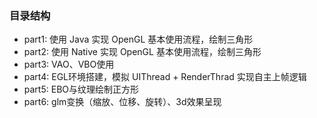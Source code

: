 ### 目录结构
- part1: 使用 Java 实现 OpenGL 基本使用流程，绘制三角形
- part2: 使用 Native 实现 OpenGL 基本使用流程，绘制三角形
- part3: VAO、VBO使用
- part4: EGL环境搭建，模拟 UIThread + RenderThrad 实现自主上帧逻辑
- part5: EBO与纹理绘制正方形
- part6: glm变换（缩放、位移、旋转）、3d效果呈现



